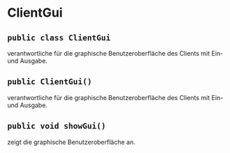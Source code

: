 # ClientGui


## `public class ClientGui`

verantwortliche für die graphische Benutzeroberfläche des Clients mit Ein- und Ausgabe.

## `public ClientGui()`

verantwortliche für die graphische Benutzeroberfläche des Clients mit Ein- und Ausgabe.

## `public void showGui()`

zeigt die graphische Benutzeroberfläche an.
